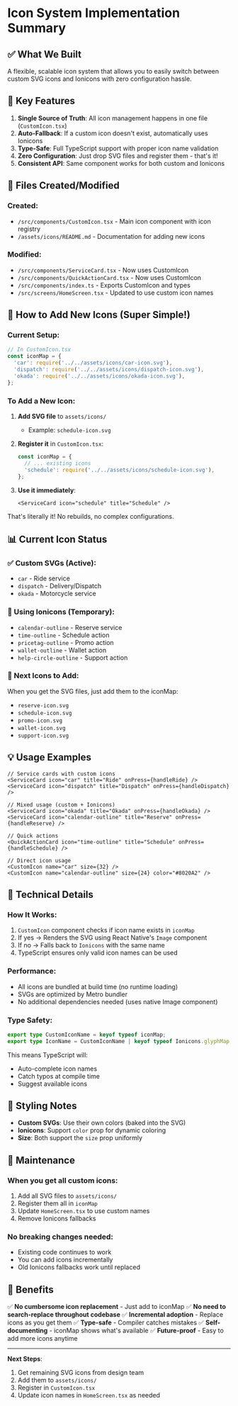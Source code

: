 # Icon System Implementation Summary

## ✅ What We Built

A flexible, scalable icon system that allows you to easily switch between custom SVG icons and Ionicons with zero configuration hassle.

## 🎯 Key Features

1. **Single Source of Truth**: All icon management happens in one file (`CustomIcon.tsx`)
2. **Auto-Fallback**: If a custom icon doesn't exist, automatically uses Ionicons
3. **Type-Safe**: Full TypeScript support with proper icon name validation
4. **Zero Configuration**: Just drop SVG files and register them - that's it!
5. **Consistent API**: Same component works for both custom and Ionicons

## 📁 Files Created/Modified

### Created:
- `/src/components/CustomIcon.tsx` - Main icon component with icon registry
- `/assets/icons/README.md` - Documentation for adding new icons

### Modified:
- `/src/components/ServiceCard.tsx` - Now uses CustomIcon
- `/src/components/QuickActionCard.tsx` - Now uses CustomIcon
- `/src/components/index.ts` - Exports CustomIcon and types
- `/src/screens/HomeScreen.tsx` - Updated to use custom icon names

## 🚀 How to Add New Icons (Super Simple!)

### Current Setup:
```typescript
// In CustomIcon.tsx
const iconMap = {
  'car': require('../../assets/icons/car-icon.svg'),
  'dispatch': require('../../assets/icons/dispatch-icon.svg'),
  'okada': require('../../assets/icons/okada-icon.svg'),
};
```

### To Add a New Icon:

1. **Add SVG file** to `assets/icons/`
   - Example: `schedule-icon.svg`

2. **Register it** in `CustomIcon.tsx`:
   ```typescript
   const iconMap = {
     // ... existing icons
     'schedule': require('../../assets/icons/schedule-icon.svg'),
   };
   ```

3. **Use it immediately**:
   ```tsx
   <ServiceCard icon="schedule" title="Schedule" />
   ```

That's literally it! No rebuilds, no complex configurations.

## 📊 Current Icon Status

### ✅ Custom SVGs (Active):
- `car` - Ride service
- `dispatch` - Delivery/Dispatch
- `okada` - Motorcycle service

### 🔄 Using Ionicons (Temporary):
- `calendar-outline` - Reserve service
- `time-outline` - Schedule action
- `pricetag-outline` - Promo action
- `wallet-outline` - Wallet action
- `help-circle-outline` - Support action

### 🎯 Next Icons to Add:
When you get the SVG files, just add them to the iconMap:
- `reserve-icon.svg`
- `schedule-icon.svg`
- `promo-icon.svg`
- `wallet-icon.svg`
- `support-icon.svg`

## 💡 Usage Examples

```tsx
// Service cards with custom icons
<ServiceCard icon="car" title="Ride" onPress={handleRide} />
<ServiceCard icon="dispatch" title="Dispatch" onPress={handleDispatch} />

// Mixed usage (custom + Ionicons)
<ServiceCard icon="okada" title="Okada" onPress={handleOkada} />
<ServiceCard icon="calendar-outline" title="Reserve" onPress={handleReserve} />

// Quick actions
<QuickActionCard icon="time-outline" title="Schedule" onPress={handleSchedule} />

// Direct icon usage
<CustomIcon name="car" size={32} />
<CustomIcon name="calendar-outline" size={24} color="#8020A2" />
```

## 🔧 Technical Details

### How It Works:
1. `CustomIcon` component checks if icon name exists in `iconMap`
2. If yes → Renders the SVG using React Native's `Image` component
3. If no → Falls back to `Ionicons` with the same name
4. TypeScript ensures only valid icon names can be used

### Performance:
- All icons are bundled at build time (no runtime loading)
- SVGs are optimized by Metro bundler
- No additional dependencies needed (uses native Image component)

### Type Safety:
```typescript
export type CustomIconName = keyof typeof iconMap;
export type IconName = CustomIconName | keyof typeof Ionicons.glyphMap;
```

This means TypeScript will:
- Auto-complete icon names
- Catch typos at compile time
- Suggest available icons

## 🎨 Styling Notes

- **Custom SVGs**: Use their own colors (baked into the SVG)
- **Ionicons**: Support `color` prop for dynamic coloring
- **Size**: Both support the `size` prop uniformly

## 📝 Maintenance

### When you get all custom icons:
1. Add all SVG files to `assets/icons/`
2. Register them all in `iconMap`
3. Update `HomeScreen.tsx` to use custom names
4. Remove Ionicons fallbacks

### No breaking changes needed:
- Existing code continues to work
- You can add icons incrementally
- Old Ionicons fallbacks work until replaced

## 🎉 Benefits

✅ **No cumbersome icon replacement** - Just add to iconMap
✅ **No need to search-replace throughout codebase**
✅ **Incremental adoption** - Replace icons as you get them
✅ **Type-safe** - Compiler catches mistakes
✅ **Self-documenting** - iconMap shows what's available
✅ **Future-proof** - Easy to add more icons anytime

---

**Next Steps**: 
1. Get remaining SVG icons from design team
2. Add them to `assets/icons/`
3. Register in `CustomIcon.tsx`
4. Update icon names in `HomeScreen.tsx` as needed
